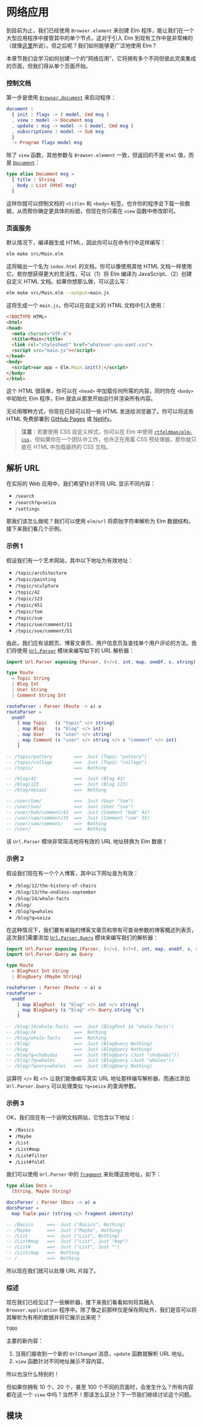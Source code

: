 # 网络应用

到目前为止，我们已经使用 `Browser.element` 来创建 Elm 程序，能让我们在一个大型应用程序中接管其中的单个节点，这对于引入 Elm 到现有工作中是非常棒的（就像[这里](https://elm-lang.org/blog/how-to-use-elm-at-work)所说）。但之后呢？我们如何能够更广泛地使用 Elm？

本章节我们会学习如何创建一个的“网络应用”，它将拥有多个不同但彼此完美集成的页面，但我们得从单个页面开始。

### 控制文档

第一步是使用 [`Browser.document`](https://package.elm-lang.org/packages/elm/browser/latest/Browser#document) 来启动程序：

```elm
document :
  { init : flags -> ( model, Cmd msg )
  , view : model -> Document msg
  , update : msg -> model -> ( model, Cmd msg )
  , subscriptions : model -> Sub msg
  }
  -> Program flags model msg
```

除了 `view` 函数，其他参数与 `Browser.element` 一致，但返回的不是 `Html` 值，而是 [`Document`](https://package.elm-lang.org/packages/elm/browser/latest/Browser#Document)：

```elm
type alias Document msg =
  { title : String
  , body : List (Html msg)
  }
```

这样你就可以控制文档的 `<title>` 和 `<body>` 标签，也许你的程序会下载一些数据，从而帮你确定更具体的标题，但现在你只需在 `view` 函数中修改即可。

### 页面服务

默认情况下，编译器生成 HTML，因此你可以在命令行中这样编写：

```sh
elm make src/Main.elm
```

这将输出一个名为 `index.html` 的文档，你可以像使用其他 HTML 文档一样使用它。若你想获得更大的灵活性，可以（1）将 Elm 编译为 JavaScript、（2）创建自定义 HTML 文档。如果你想那么做，可以这么写：

```sh
elm make src/Main.elm --output=main.js
```

这将生成一个 `main.js`，你可以在自定义的 HTML 文档中引入使用：

```html
<!DOCTYPE HTML>
<html>
<head>
  <meta charset="UTF-8">
  <title>Main</title>
  <link rel="stylesheet" href="whatever-you-want.css">
  <script src="main.js"></script>
</head>
<body>
  <script>var app = Elm.Main.init();</script>
</body>
</html>
```

这个 HTML 很简单，你可以在 `<head>` 中加载任何所需的内容，同时你在 `<body>` 中初始化 Elm 程序，Elm 就会从那里开始运行并渲染所有内容。

无论用哪种方式，你现在已经可以将一些 HTML 发送给浏览器了。你可以将这些 HTML 免费部署到 [GitHub Pages](https://pages.github.com/) 或 [Netlify](https://www.netlify.com/)。

> **注意**：若要使用 CSS 自定义样式，你可以在 Elm 中使用 [`rtfeldman/elm-css`](https://package.elm-lang.org/packages/rtfeldman/elm-css/latest/)，但如果你在一个团队中工作，也许正在用着 CSS 预处理器，那你就只能在 HTML 中加载最终的 CSS 文档。

## 解析 URL

在实际的 Web 应用中，我们希望针对不同 URL 显示不同内容：

+ `/search`
+ `/search?q=seiza`
+ `/settings`

那我们该怎么做呢？我们可以使用 `elm/url` 将原始字符串解析为 Elm 数据结构，接下来我们看几个示例。

### 示例 1

假设我们有一个艺术网站，其中以下地址为有效地址：

+ `/topic/architecture`
+ `/topic/painting`
+ `/topic/sculpture`
+ `/topic/42`
+ `/topic/123`
+ `/topic/451`
+ `/topic/tom`
+ `/topic/sue`
+ `/topic/sue/comment/11`
+ `/topic/sue/comment/51`

由此，我们应有话题页、博客文章页、用户信息页及查找单个用户评论的方法。我们将使用 [`Url.Parser`](https://package.elm-lang.org/packages/elm/url/latest/Url-Parser) 模块来编写如下的 URL 解析器：

```elm
import Url.Parser exposing (Parser, (</>), int, map, oneOf, s, string)

type Route
  = Topic String
  | Blog Int
  | User String
  | Comment String Int

routeParser : Parser (Route -> a) a
routeParser =
  oneOf
    [ map Topic   (s "topic" </> string)
    , map Blog    (s "blog" </> int)
    , map User    (s "user" </> string)
    , map Comment (s "user" </> string </> s "comment" </> int)
    ]

-- /topic/pottery        ==>  Just (Topic "pottery")
-- /topic/collage        ==>  Just (Topic "collage")
-- /topic/               ==>  Nothing

-- /blog/42              ==>  Just (Blog 42)
-- /blog/123             ==>  Just (Blog 123)
-- /blog/mosaic          ==>  Nothing

-- /user/tom/            ==>  Just (User "tom")
-- /user/sue/            ==>  Just (User "sue")
-- /user/bob/comment/42  ==>  Just (Comment "bob" 42)
-- /user/sam/comment/35  ==>  Just (Comment "sam" 35)
-- /user/sam/comment/    ==>  Nothing
-- /user/                ==>  Nothing
```

该 `Url.Parser` 模块非常简洁地将有效的 URL 地址转换为 Elm 数据！

### 示例 2

假设我们现在有一个个人博客，其中以下网址是为有效：

+ `/blog/12/the-history-of-chairs`
+ `/blog/13/the-endless-september`
+ `/blog/14/whale-facts`
+ `/blog/`
+ `/blog?q=whales`
+ `/blog?q=seiza`

在这种情况下，我们要有单独的博客文章页和带有可查询参数的博客概述列表页，这次我们需要添加 [`Url.Parser.Query`](https://package.elm-lang.org/packages/elm/url/latest/Url-Parser-Query) 模块来编写我们的解析器：

```elm
import Url.Parser exposing (Parser, (</>), (<?>), int, map, oneOf, s, string)
import Url.Parser.Query as Query

type Route
  = BlogPost Int String
  | BlogQuery (Maybe String)

routeParser : Parser (Route -> a) a
routeParser =
  oneOf
    [ map BlogPost  (s "blog" </> int </> string)
    , map BlogQuery (s "blog" <?> Query.string "q")
    ]

-- /blog/14/whale-facts  ==>  Just (BlogPost 14 "whale-facts")
-- /blog/14              ==>  Nothing
-- /blog/whale-facts     ==>  Nothing
-- /blog/                ==>  Just (BlogQuery Nothing)
-- /blog                 ==>  Just (BlogQuery Nothing)
-- /blog?q=chabudai      ==>  Just (BlogQuery (Just "chabudai"))
-- /blog/?q=whales       ==>  Just (BlogQuery (Just "whales"))
-- /blog/?query=whales   ==>  Just (BlogQuery Nothing)
```

运算符 `</>` 和 `<?>` 让我们能像编写真实 URL 地址那样编写解析器，而通过添加 `Url.Parser.Query` 可以处理类似 `?q=seiza` 的查询参数。

### 示例 3

OK，我们现在有一个说明文档网站，它包含以下地址：

+ `/Basics`
+ `/Maybe`
+ `/List`
+ `/List#map`
+ `/List#filter`
+ `/List#foldl`

我们可以使用 `Url.Parser` 中的 [`fragment`](https://package.elm-lang.org/packages/elm/url/latest/Url-Parser#fragment) 来处理这些地址，如下：

```elm
type alias Docs =
  (String, Maybe String)

docsParser : Parser (Docs -> a) a
docsParser =
  map Tuple.pair (string </> fragment identity)

-- /Basics     ==>  Just ("Basics", Nothing)
-- /Maybe      ==>  Just ("Maybe", Nothing)
-- /List       ==>  Just ("List", Nothing)
-- /List#map   ==>  Just ("List", Just "map")
-- /List#      ==>  Just ("List", Just "")
-- /List/map   ==>  Nothing
-- /           ==>  Nothing
```

所以现在我们就可以处理 URL 片段了。

### 综述

现在我们已经见过了一些解析器，接下来我们看看如何将其融入 `Browser.application` 程序中。除了像之前那样仅是保存网址外，我们是否可以将其解析为有用的数据并将它展示出来呢？

```
TODO
```

主要的新内容：

1. 当我们接收到一个新的 `UrlChanged` 消息，`update` 函数就解析 URL 地址。
2. `view` 函数针对不同地址展示不容内容。

所以也没什么特别的！

但如果你拥有 10 个、20 个，甚至 100 个不同的页面时，会发生什么？所有内容都在这一个 `view` 中吗？当然不！那该怎么区分？下一节我们继续讨论这个问题。

## 模块


